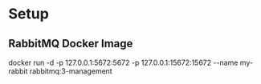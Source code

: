 # Setup

## RabbitMQ Docker Image
docker run -d -p 127.0.0.1:5672:5672 -p 127.0.0.1:15672:15672 --name my-rabbit rabbitmq:3-management
